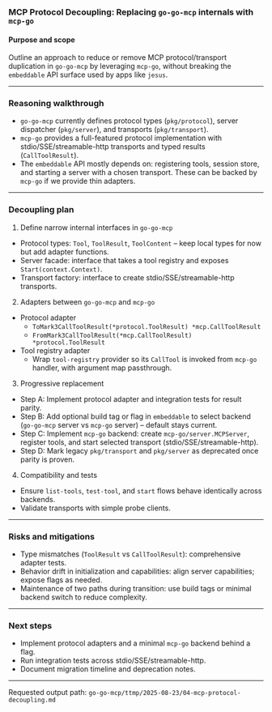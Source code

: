 ### MCP Protocol Decoupling: Replacing `go-go-mcp` internals with `mcp-go`

#### Purpose and scope
Outline an approach to reduce or remove MCP protocol/transport duplication in `go-go-mcp` by leveraging `mcp-go`, without breaking the `embeddable` API surface used by apps like `jesus`.

---

### Reasoning walkthrough

- `go-go-mcp` currently defines protocol types (`pkg/protocol`), server dispatcher (`pkg/server`), and transports (`pkg/transport`).
- `mcp-go` provides a full-featured protocol implementation with stdio/SSE/streamable-http transports and typed results (`CallToolResult`).
- The `embeddable` API mostly depends on: registering tools, session store, and starting a server with a chosen transport. These can be backed by `mcp-go` if we provide thin adapters.

---

### Decoupling plan

1) Define narrow internal interfaces in `go-go-mcp`
- Protocol types: `Tool`, `ToolResult`, `ToolContent` – keep local types for now but add adapter functions.
- Server facade: interface that takes a tool registry and exposes `Start(context.Context)`.
- Transport factory: interface to create stdio/SSE/streamable-http transports.

2) Adapters between `go-go-mcp` and `mcp-go`
- Protocol adapter
  - `ToMark3CallToolResult(*protocol.ToolResult) *mcp.CallToolResult`
  - `FromMark3CallToolResult(*mcp.CallToolResult) *protocol.ToolResult`
- Tool registry adapter
  - Wrap `tool-registry` provider so its `CallTool` is invoked from `mcp-go` handler, with argument map passthrough.

3) Progressive replacement
- Step A: Implement protocol adapter and integration tests for result parity.
- Step B: Add optional build tag or flag in `embeddable` to select backend (`go-go-mcp` server vs `mcp-go` server) – default stays current.
- Step C: Implement `mcp-go` backend: create `mcp-go/server.MCPServer`, register tools, and start selected transport (stdio/SSE/streamable-http).
- Step D: Mark legacy `pkg/transport` and `pkg/server` as deprecated once parity is proven.

4) Compatibility and tests
- Ensure `list-tools`, `test-tool`, and `start` flows behave identically across backends.
- Validate transports with simple probe clients.

---

### Risks and mitigations
- Type mismatches (`ToolResult` vs `CallToolResult`): comprehensive adapter tests.
- Behavior drift in initialization and capabilities: align server capabilities; expose flags as needed.
- Maintenance of two paths during transition: use build tags or minimal backend switch to reduce complexity.

---

### Next steps
- Implement protocol adapters and a minimal `mcp-go` backend behind a flag.
- Run integration tests across stdio/SSE/streamable-http.
- Document migration timeline and deprecation notes.

---

Requested output path: `go-go-mcp/ttmp/2025-08-23/04-mcp-protocol-decoupling.md`
